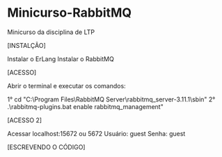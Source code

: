 # Minicurso-RabbitMQ
 Minicurso da disciplina de LTP

[INSTALÇÃO]

Instalar o ErLang
Instalar o RabbitMQ


[ACESSO]

Abrir o terminal e executar os comandos:

1° cd "C:\Program Files\RabbitMQ Server\rabbitmq_server-3.11.1\sbin"
2° .\rabbitmq-plugins.bat enable rabbitmq_management"

[ACESSO 2]

Acessar localhost:15672 ou 5672
Usuário: guest
Senha: guest

[ESCREVENDO O CÓDIGO]

